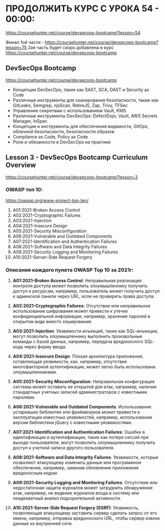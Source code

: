 # ПРОДОЛЖИТЬ КУРС С УРОКА 54 - 00:00:
https://coursehunter.net/course/devsecops-bootcamp?lesson=54

Финал 1ой части - https://coursehunter.net/course/devsecops-bootcamp?lesson=75
2ая часть будет скоро добавлена в курс https://coursehunter.net/course/devsecops-bootcamp

## DevSecOps Bootcamp
https://coursehunter.net/course/devsecops-bootcamp

- Концепции DevSecOps, такие как SAST, SCA, DAST и Security as Code
- Различные инструменты для сканирования безопасности, такие как GitLeaks, Semgrep, njsScan, RetireJS, Zap, Trivy, TFSec
- Управление секретами с использованием Vault, KMS
- Различные инструменты DevSecOps: DefectDojo, Vault, AWS Secrets Manager, InSpec
- Концепции и инструменты для обеспечения видимости, GitOps, облачной безопасности, безопасности образов
- Compliance as Code, Policy as Code
- Роли и обязанности в DevSecOps на практике

## Lesson 3 - DevSecOps Bootcamp Curriculum Overview
https://coursehunter.net/course/devsecops-bootcamp?lesson=3

### OWASP топ 10:
https://owasp.org/www-project-top-ten/

1. A01:2021-Broken Access Control
2. A02:2021-Cryptographic Failures
3. A03:2021-Injection
4. A04:2021-Insecure Design
5. A05:2021-Security Misconfiguration
6. A06:2021-Vulnerable and Outdated Components
7. A07:2021-Identification and Authentication Failures
8. A08:2021-Software and Data Integrity Failures
9. A09:2021-Security Logging and Monitoring Failures
10. A10:2021-Server-Side Request Forgery

### Описания каждого пункта OWASP Top 10 за 2021г:

1. **A01:2021-Broken Access Control**: Неправильная реализация контроля доступа может позволить злоумышленнику получить доступ к ресурсам, например, пользователь может получить доступ к админской панели через URL, если не проверить права доступа.

2. **A02:2021-Cryptographic Failures**: Отсутствие или неправильное использование шифрования может привести к утечке конфиденциальной информации, например, хранение паролей в открытом виде вместо хэширования.

3. **A03:2021-Injection**: Уязвимости инъекций, такие как SQL-инъекции, могут позволить злоумышленнику выполнить произвольные команды с базой данных, например, передача вредоносного SQL-кода через форму ввода.

4. **A04:2021-Insecure Design**: Плохая архитектура приложения, оставляющая уязвимости, как, например, отсутствие многофакторной аутентификации, может легко быть использована злоумышленниками.

5. **A05:2021-Security Misconfiguration**: Неправильная конфигурация системы может оставить ее открытой для атак, например, наличие стандартных учетных записей администраторов с известными паролями.

6. **A06:2021-Vulnerable and Outdated Components**: Использование устаревших библиотек или фреймворков может привести к эксплуатации известных уязвимостей, например, использование версии библиотеки jQuery с известными уязвимостями.

7. **A07:2021-Identification and Authentication Failures**: Ошибки в идентификации и аутентификации, такие как потеря сессий при выходе пользователя, могут позволить злоумышленнику получить доступ к учетной записи другого пользователя.

8. **A08:2021-Software and Data Integrity Failures**: Уязвимости, которые позволяют атакующему изменить данные или программное обеспечение, например, заменив обновление приложения вредоносным кодом.

9. **A09:2021-Security Logging and Monitoring Failures**: Отсутствие или недостаточная защита журналов может затруднить обнаружение атак, например, не ведение журналов входа в систему или неадекватный анализ подозрительной активности.

10. **A10:2021-Server-Side Request Forgery (SSRF)**: Уязвимость, позволяющая атакующему заставить сервер сделать запрос от его имени, например, отправка вредоносного URL, чтобы сервер извлек данные из внутренней сети.

